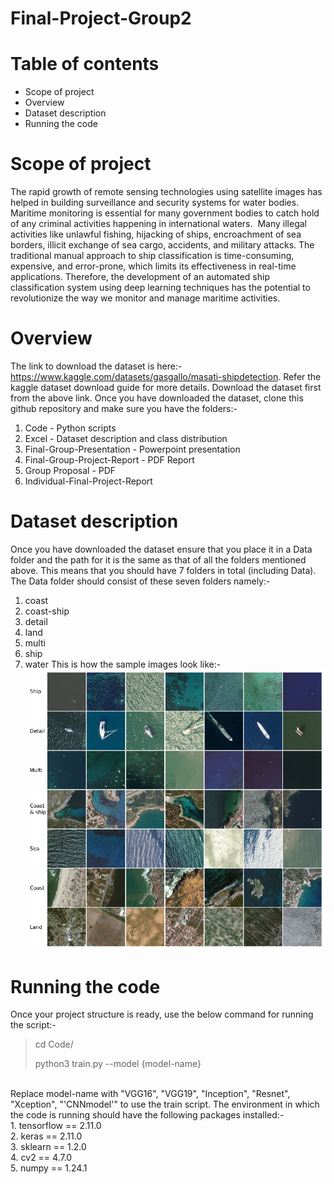 # Final-Project-Group2

# Table of contents
- Scope of project
- Overview
- Dataset description
- Running the code

# Scope of project
The rapid growth of remote sensing technologies using satellite images has helped in building surveillance and security systems for water bodies.
Maritime monitoring is essential for many government bodies to catch hold of any criminal activities happening in international waters. 
Many illegal activities like unlawful fishing, hijacking of ships, encroachment of sea borders, illicit exchange of sea cargo, accidents, and military attacks.
The traditional manual approach to ship classification is time-consuming, expensive, and error-prone, which limits its effectiveness in real-time applications.
Therefore, the development of an automated ship classification system using deep learning techniques has the potential to revolutionize the way we monitor and manage maritime activities.

# Overview
The link to download the dataset is here:- https://www.kaggle.com/datasets/gasgallo/masati-shipdetection. Refer the kaggle dataset download guide for more details.
Download the dataset first from the above link.
Once you have downloaded the dataset, clone this github repository and make sure you have the folders:-
1. Code - Python scripts
2. Excel - Dataset description and class distribution
3. Final-Group-Presentation - Powerpoint presentation
4. Final-Group-Project-Report - PDF Report
5. Group Proposal - PDF
6. Individual-Final-Project-Report

# Dataset description
Once you have downloaded the dataset ensure that you place it in a Data folder and the path for it is the same as that of all the folders mentioned above. 
This means that you should have 7 folders in total (including Data).
The Data folder should consist of these seven folders namely:-
1. coast
2. coast-ship
3. detail
4. land
5. multi
6. ship
7. water
This is how the sample images look like:-
![](/Images/dataset_images.png)
# Running the code
Once your project structure is ready, use the below command for running the script:-
<br>
> cd Code/
> 
> python3 train.py --model {model-name}
<br>
Replace model-name with "VGG16", "VGG19", "Inception", "Resnet", "Xception", "'CNNmodel'" to use the train script. The environment in which the code is running
should have the following packages installed:- <br>
1. tensorflow == 2.11.0 <br>
2. keras == 2.11.0 <br>
3. sklearn == 1.2.0 <br>
4. cv2 == 4.7.0 <br>
5. numpy == 1.24.1 <br>

